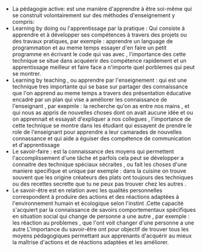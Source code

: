 - La pédagogie active: est une manière d'apprendre à être soi-même qui se construit volontairement sur des méthodes d'enseignement
y compris:
- Learning by doing ou l'apprentissage par la pratique : Qui consiste à apprendre et à développer ses compétences à travers des projets ou des travaux pratiques, par exemple : apprendre un language de programmation et au meme temps essayer d'en faire un petit programme en écrivant le code qui vas avec , l'importance des cette technique se situe dans acquéerir des compétence rapidement et un apprentissage meilleur et faire face a n'importe quel porblemes qui peut se montrer.
- Learning by teaching , ou apprendre par l'enseignement : qui est une technique tres importante qui se base sur partager des connaissance que l'on apprend au meme temps a travers  des présentation éducative encadré par un plan qui vise a améliorer les connaissance de l'enseignant , par exepmle : la recherche qu'on as entre nos mains , et qui nous as appris de nouvelles choses dont on avait aucune idée et ou on apprennait et essayait d'expliquer a nos collegues , l'importance de cette technique se montre dans les étudiant qui essayent de prendre le role de l'enseignant pour apprendre a leur camarades de nouvelles connassance et qui aide a éguiser des compétence de communication et d'apprentissage
- Le savoir-faire : est la connaissance des moyens qui permettent l'accomplissement d'une tâche et  parfois cela peut se développer a connaitre des technique spéciaux sécraites , ou fait les choses d'une maniere specifique et unique par exemple : dans la cuisine on trouve souvent que les origine créateurs des plats ont toujours des techniques ou des recettes secrette que tu ne peux pas trouver chez les autres .
- Le savoir-être est en relation avec les qualités personnelles correspondent à produire des actions et des réactions adaptées à l'environnement humain et écologique selon l'instint .Cette capacité s'acquiert  par la connaissance de savoirs comportementaux spécifiques en situation  social qui change de personne a une autre , par exemple : les réaction au problemes , que l'ont voit changer d'une personne a une autre
L'importance du  savoir-être ont pour objectif de trouver tous les moyens pédagogiques permettant aux apprenants d'acquérir au mieux la maîtrise d'actions et de réactions adaptées et les améliorer.
